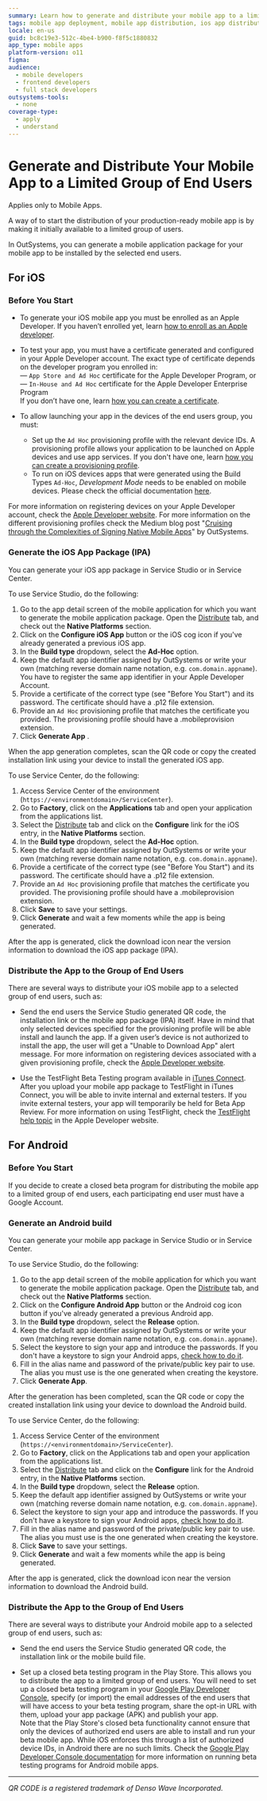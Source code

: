 ```yaml
---
summary: Learn how to generate and distribute your mobile app to a limited group of end users using OutSystems 11 (O11).
tags: mobile app deployment, mobile app distribution, ios app distribution, apple developer, provisioning profile
locale: en-us
guid: bc8c19e3-512c-4be4-b900-f8f5c1880832
app_type: mobile apps
platform-version: o11
figma:
audience:
  - mobile developers
  - frontend developers
  - full stack developers
outsystems-tools:
  - none
coverage-type:
  - apply
  - understand
---
```


# Generate and Distribute Your Mobile App to a Limited Group of End Users

<div class="info" markdown="1">

Applies only to Mobile Apps.

</div>

A way of to start the distribution of your production-ready mobile app is by making it initially available to a limited group of users.

In OutSystems, you can generate a mobile application package for your mobile app to be installed by the selected end users.

## For iOS

### Before You Start

* To generate your iOS mobile app you must be enrolled as an Apple Developer. If you haven’t enrolled yet, learn [how to enroll as an Apple developer](<more-information.md#enroll-as-an-apple-developer>).

* To test your app, you must have a certificate generated and configured in your Apple Developer account. The exact type of certificate depends on the developer program you enrolled in:  
— `App Store and Ad Hoc` certificate for the Apple Developer Program, or  
— `In-House and Ad Hoc` certificate for the Apple Developer Enterprise Program  
If you don’t have one, learn [how you can create a certificate](<more-information.md#create-a-certificate>).

* To allow launching your app in the devices of the end users group, you must:
    * Set up the `Ad Hoc` provisioning profile with the relevant device IDs. A provisioning profile allows your application to be launched on Apple devices and use app services. If you don't have one, learn [how you can create a provisioning profile](<more-information.md#create-a-provisioning-profile>).
    * To run on iOS devices apps that were generated using the Build Types `Ad-Hoc`, _Development Mode_ needs to be enabled on mobile devices. Please check the official documentation [here](https://developer.apple.com/documentation/Xcode/enabling-developer-mode-on-a-device).

For more information on registering devices on your Apple Developer account, check the [Apple Developer website](<https://developer.apple.com/library/content/documentation/IDEs/Conceptual/AppDistributionGuide/MaintainingProfiles/MaintainingProfiles.html#//apple_ref/doc/uid/TP40012582-CH30-SW10>). For more information on the different provisioning profiles check the Medium blog post "[Cruising through the Complexities of Signing Native Mobile Apps](https://medium.com/outsystems-engineering/cruising-through-the-complexities-of-signing-native-mobile-apps-cc123eb2814b)" by OutSystems.

### Generate the iOS App Package (IPA)

You can generate your iOS app package in Service Studio or in Service Center.

To use Service Studio, do the following:

1. Go to the app detail screen of the mobile application for which you want to generate the mobile application package. Open the [Distribute](<intro.md#config-generate-service-studio>) tab, and check out the **Native Platforms** section.
1. Click on the **Configure iOS App** button or the iOS cog icon if you've already generated a previous iOS app.
1. In the **Build type** dropdown, select the **Ad-Hoc** option.
1. Keep the default app identifier assigned by OutSystems or write your own (matching reverse domain name notation, e.g. `com.domain.appname`). You have to register the same app identifier in your Apple Developer Account.
1. Provide a certificate of the correct type (see "Before You Start") and its password. The certificate should have a .p12 file extension.
1. Provide an `Ad Hoc` provisioning profile that matches the certificate you provided. The provisioning profile should have a .mobileprovision extension.
1. Click **Generate App** .

When the app generation completes, scan the QR code or copy the created installation link using your device to install the generated iOS app.

To use Service Center, do the following:

1. Access Service Center of the environment (`https://<environmentdomain>/ServiceCenter`).
1. Go to **Factory**, click on the **Applications** tab and open your application from the applications list.
1. Select the [Distribute](<intro.md#config-generate-service-center>) tab and click on the **Configure** link for the iOS entry, in the **Native Platforms** section.
1. In the **Build type** dropdown, select the **Ad-Hoc** option.
1. Keep the default app identifier assigned by OutSystems or write your own (matching reverse domain name notation, e.g. `com.domain.appname`).
1. Provide a certificate of the correct type (see "Before You Start") and its password. The certificate should have a .p12 file extension.
1. Provide an `Ad Hoc` provisioning profile that matches the certificate you provided. The provisioning profile should have a .mobileprovision extension.
1. Click **Save** to save your settings.
1. Click **Generate** and wait a few moments while the app is being generated.

After the app is generated, click the download icon near the version information to download the iOS app package (IPA).

### Distribute the App to the Group of End Users

There are several ways to distribute your iOS mobile app to a selected group of end users, such as:

* Send the end users the Service Studio generated QR code, the installation link or the mobile app package (IPA) itself. Have in mind that only selected devices specified for the provisioning profile will be able install and launch the app. If a given user’s device is not authorized to install the app, the user will get a "Unable to Download App" alert message. For more information on registering devices associated with a given provisioning profile, check the [Apple Developer website](<https://developer.apple.com/library/content/documentation/IDEs/Conceptual/AppDistributionGuide/MaintainingProfiles/MaintainingProfiles.html#//apple_ref/doc/uid/TP40012582-CH30-SW10>).

* Use the TestFlight Beta Testing program available in [iTunes Connect](<https://itunesconnect.apple.com>). After you upload your mobile app package to TestFlight in iTunes Connect, you will be able to invite internal and external testers. If you invite external testers, your app will temporarily be held for Beta App Review. For more information on using TestFlight, check the [TestFlight help topic](<https://developer.apple.com/library/content/documentation/IDEs/Conceptual/AppDistributionGuide/DistributingYourAppUsingTestFlight/DistributingYourAppUsingTestFlight.html>) in the Apple Developer website.

## For Android

### Before You Start

If you decide to create a closed beta program for distributing the mobile app to a limited group of end users, each participating end user must have a Google Account.

### Generate an Android build

You can generate your mobile app package in Service Studio or in Service Center.

To use Service Studio, do the following:

1. Go to the app detail screen of the mobile application for which you want to generate the mobile application package. Open the [Distribute](<intro.md#config-generate-service-studio>) tab, and check out the **Native Platforms** section.
1. Click on the **Configure Android App** button or the Android cog icon button if you've already generated a previous Android app.
1. In the **Build type** dropdown, select the **Release** option.
1. Keep the default app identifier assigned by OutSystems or write your own (matching reverse domain name notation, e.g. `com.domain.appname`).
1. Select the keystore to sign your app and introduce the passwords. If you don't have a keystore to sign your Android apps, [check how to do it](<more-information.md#create-a-keystore>).
1. Fill in the alias name and password of the private/public key pair to use. The alias you must use is the one generated when creating the keystore.
1. Click **Generate App**.

After the generation has been completed, scan the QR code or copy the created installation link using your device to download the Android build.

To use Service Center, do the following:

1. Access Service Center of the environment (`https://<environmentdomain>/ServiceCenter`).
1. Go to **Factory**, click on the  Applications  tab and open your application from the applications list.
1. Select the [Distribute](<intro.md#config-generate-service-center>) tab and click on the **Configure**  link for the Android entry, in the **Native Platforms** section.
1. In the **Build type** dropdown, select the **Release** option.
1. Keep the default app identifier assigned by OutSystems or write your own (matching reverse domain name notation, e.g. `com.domain.appname`).
1. Select the keystore to sign your app and introduce the passwords. If you don't have a keystore to sign your Android apps, [check how to do it](<more-information.md#create-a-keystore>).
1. Fill in the alias name and password of the private/public key pair to use. The alias you must use is the one generated when creating the keystore.
1. Click **Save** to save your settings.
1. Click **Generate** and wait a few moments while the app is being generated.

After the app is generated, click the download icon near the version information to download the Android build.

### Distribute the App to the Group of End Users

There are several ways to distribute your Android mobile app to a selected group of end users, such as:

* Send the end users the Service Studio generated QR code, the installation link or the mobile build file.

* Set up a closed beta testing program in the Play Store. This allows you to distribute the app to a limited group of end users. You will need to set up a closed beta testing program in your [Google Play Developer Console](<https://play.google.com/apps/publish/>), specify (or import) the email addresses of the end users that will have access to your beta testing program, share the opt-in URL with them, upload your app package (APK) and publish your app.  
    Note that the Play Store's closed beta functionality cannot ensure that only the devices of authorized end users are able to install and run your beta mobile app. While iOS enforces this through a list of authorized device IDs, in Android there are no such limits. Check the [Google Play Developer Console documentation](<https://support.google.com/googleplay/android-developer/answer/3131213?hl=en#runtest>) for more information on running beta testing programs for Android mobile apps.

______________________________________________________________
_QR CODE is a registered trademark of Denso Wave Incorporated._
